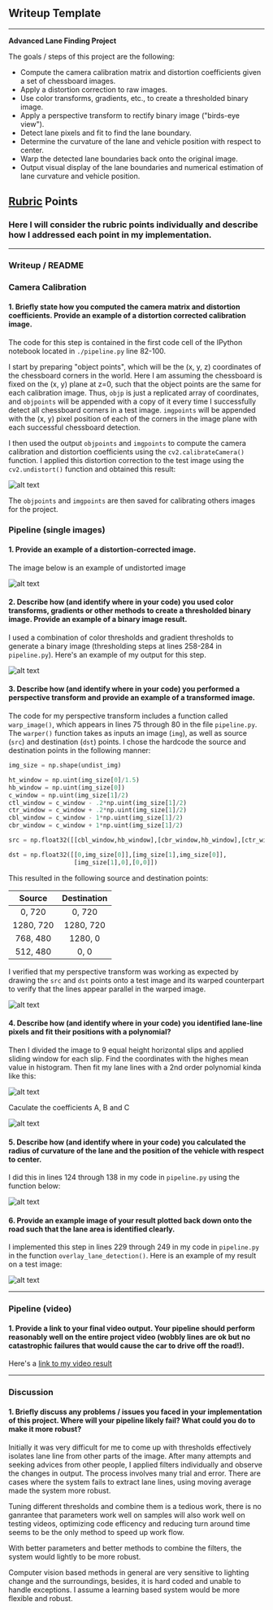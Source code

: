## Writeup Template

---

**Advanced Lane Finding Project**

The goals / steps of this project are the following:

* Compute the camera calibration matrix and distortion coefficients given a set of chessboard images.
* Apply a distortion correction to raw images.
* Use color transforms, gradients, etc., to create a thresholded binary image.
* Apply a perspective transform to rectify binary image ("birds-eye view").
* Detect lane pixels and fit to find the lane boundary.
* Determine the curvature of the lane and vehicle position with respect to center.
* Warp the detected lane boundaries back onto the original image.
* Output visual display of the lane boundaries and numerical estimation of lane curvature and vehicle position.

[//]: # (Image References)

[image1]: ./examples/undistort_output.png "Undistorted"
[image2]: ./examples/undist_example.png "undistorted Example"
[image3]: ./examples/binary_combo_example.png "Binary Example"
[image4]: ./examples/warped_lines.png "Warp Example"
[image5]: ./examples/color_fit_lines.png "Fit Visual"
[image6]: ./examples/output.png "Output"
[image7]: ./examples/polyfit.png "Polyfit Equation"
[image8]: ./examples/curvature.png "Curvature Equation"
[video1]: ./project_video.mp4 "Video"

## [Rubric](https://review.udacity.com/#!/rubrics/571/view) Points
### Here I will consider the rubric points individually and describe how I addressed each point in my implementation.  

---
### Writeup / README

### Camera Calibration

#### 1. Briefly state how you computed the camera matrix and distortion coefficients. Provide an example of a distortion corrected calibration image.

The code for this step is contained in the first code cell of the IPython notebook located in `./pipeline.py` line 82-100.  

I start by preparing "object points", which will be the (x, y, z) coordinates of the chessboard corners in the world. Here I am assuming the chessboard is fixed on the (x, y) plane at z=0, such that the object points are the same for each calibration image.  Thus, `objp` is just a replicated array of coordinates, and `objpoints` will be appended with a copy of it every time I successfully detect all chessboard corners in a test image.  `imgpoints` will be appended with the (x, y) pixel position of each of the corners in the image plane with each successful chessboard detection.  

I then used the output `objpoints` and `imgpoints` to compute the camera calibration and distortion coefficients using the `cv2.calibrateCamera()` function.  I applied this distortion correction to the test image using the `cv2.undistort()` function and obtained this result: 

![alt text][image1]

The `objpoints` and `imgpoints` are then saved for calibrating others images for the project.
### Pipeline (single images)

#### 1. Provide an example of a distortion-corrected image.
The image below is an example of undistorted image

![alt text][image2]

#### 2. Describe how (and identify where in your code) you used color transforms, gradients or other methods to create a thresholded binary image.  Provide an example of a binary image result.
I used a combination of color thresholds and gradient thresholds to generate a binary image (thresholding steps at lines 258-284 in `pipeline.py`).  Here's an example of my output for this step. 

![alt text][image3]

#### 3. Describe how (and identify where in your code) you performed a perspective transform and provide an example of a transformed image.

The code for my perspective transform includes a function called `warp_image()`, which appears in lines 75 through 80 in the file `pipeline.py`.  The `warper()` function takes as inputs an image (`img`), as well as source (`src`) and destination (`dst`) points.  I chose the hardcode the source and destination points in the following manner:

``` python
img_size = np.shape(undist_img)

ht_window = np.uint(img_size[0]/1.5)
hb_window = np.uint(img_size[0])
c_window = np.uint(img_size[1]/2)
ctl_window = c_window - .2*np.uint(img_size[1]/2)
ctr_window = c_window + .2*np.uint(img_size[1]/2)
cbl_window = c_window - 1*np.uint(img_size[1]/2)
cbr_window = c_window + 1*np.uint(img_size[1]/2)

src = np.float32([[cbl_window,hb_window],[cbr_window,hb_window],[ctr_window,ht_window],[ctl_window,ht_window]])

dst = np.float32([[0,img_size[0]],[img_size[1],img_size[0]],
                  [img_size[1],0],[0,0]])

```
This resulted in the following source and destination points:

| Source        | Destination   | 
|:-------------:|:-------------:| 
| 0, 720        | 0, 720        | 
| 1280, 720     | 1280, 720     |
| 768, 480      | 1280, 0       |
| 512, 480      | 0, 0          |

I verified that my perspective transform was working as expected by drawing the `src` and `dst` points onto a test image and its warped counterpart to verify that the lines appear parallel in the warped image.

![alt text][image4]

#### 4. Describe how (and identify where in your code) you identified lane-line pixels and fit their positions with a polynomial?

Then I divided the image to 9 equal height horizontal slips and applied sliding window for each slip.
Find the coordinates with the highes mean value in histogram. Then fit my lane lines with a 2nd order polynomial kinda like this:

![alt text][image5]

Caculate the coefficients A, B and C

![alt text][image7]

#### 5. Describe how (and identify where in your code) you calculated the radius of curvature of the lane and the position of the vehicle with respect to center.

I did this in lines 124 through 138 in my code in `pipeline.py` using the function below:

![alt text][image8]

#### 6. Provide an example image of your result plotted back down onto the road such that the lane area is identified clearly.

I implemented this step in lines 229 through 249 in my code in `pipeline.py` in the function `overlay_lane_detection()`.  Here is an example of my result on a test image:

![alt text][image6]

---

### Pipeline (video)

#### 1. Provide a link to your final video output.  Your pipeline should perform reasonably well on the entire project video (wobbly lines are ok but no catastrophic failures that would cause the car to drive off the road!).

Here's a [link to my video result](./lane1.mp4)

---

### Discussion

#### 1. Briefly discuss any problems / issues you faced in your implementation of this project.  Where will your pipeline likely fail?  What could you do to make it more robust?

Initially it was very difficult for me to come up with thresholds effectively isolates lane line from other parts of the image. After many attempts and seeking advices from other people, I applied filters individually and observe the changes in output. The process involves many trial and error. There are cases where the system fails to extract lane lines, using moving average made the system more robust.

Tuning different thresholds and combine them is a tedious work, there is no ganrantee that parameters work well on samples will also work well on testing videos, optimizing code efficency and reducing turn around time seems to be the only method to speed up work flow.

With better parameters and better methods to combine the filters, the system would lightly to be more robust. 

Computer vision based methods in general are very sensitive to lighting change and the surroundings, besides, it is hard coded and unable to handle exceptions. I assume a learning based system would be more flexible and robust.